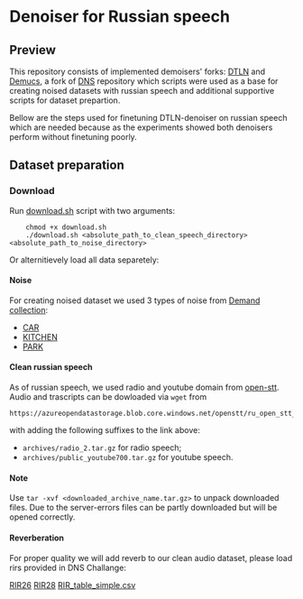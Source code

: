 # Denoiser for Russian speech

## Preview

This repository consists of implemented demoisers' forks: [DTLN](https://github.com/breizhn/DTLN) and 
[Demucs](https://github.com/facebookresearch/denoiser), a fork of [DNS](https://github.com/microsoft/DNS-Challenge) 
repository which scripts were used as a base for creating 
noised datasets with russian speech and additional supportive scripts for dataset prepartion. 

Bellow are the steps used for finetuning DTLN-denoiser on russian speech which are needed because as the experiments showed both denoisers perform without finetuning poorly.


## Dataset preparation

### Download 

Run [download.sh](speech_preprocessing/download.sh) script with two arguments:
        
        chmod +x download.sh
        ./download.sh <absolute_path_to_clean_speech_directory> <absolute_path_to_noise_directory> 

Or alternitievely load all data separetely: 

#### Noise
For creating noised dataset we used 3 types of noise from [Demand collection](https://zenodo.org/record/1227121#.YjrfYxBBy3K):
- [CAR](https://zenodo.org/record/1227121/files/TCAR_16k.zip?download=1)
- [KITCHEN](https://zenodo.org/record/1227121/files/DKITCHEN_16k.zip?download=1)
- [PARK](https://zenodo.org/record/1227121/files/NPARK_16k.zip?download=1)

#### Clean russian speech
As of russian speech, we used radio and youtube domain from [open-stt](https://github.com/snakers4/open_stt). 
Audio and trascripts can be dowloaded via `wget` from 

    https://azureopendatastorage.blob.core.windows.net/openstt/ru_open_stt_opus/ 
    
with adding the following suffixes to the link above: 
- `archives/radio_2.tar.gz` for radio speech;
- `archives/public_youtube700.tar.gz` for youtube speech.

#### Note
Use `tar -xvf <downloaded_archive_name.tar.gz>` to unpack downloaded files. Due to the server-errors files can be partly downloaded but will be opened correctly. 

#### Reverberation
For proper quality we will add reverb to our clean audio dataset, please load rirs provided in DNS Challange: 

   [RIR26](https://www.openslr.org/resources/26/sim_rir_16k.zip)
   [RIR28](https://www.openslr.org/resources/28/rirs_noises.zip)
   [RIR_table_simple.csv](DNS-Challange/datasets/RIR_table_simple.csv)
    
